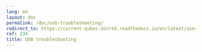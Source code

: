 ```yaml
---
lang: en
layout: doc
permalink: /doc/usb-troubleshooting/
redirect_to: https://current-qubes-docrtd.readthedocs.io/en/latest/user/troubleshooting/usb-troubleshooting.html
ref: 234
title: USB troubleshooting
---
```

